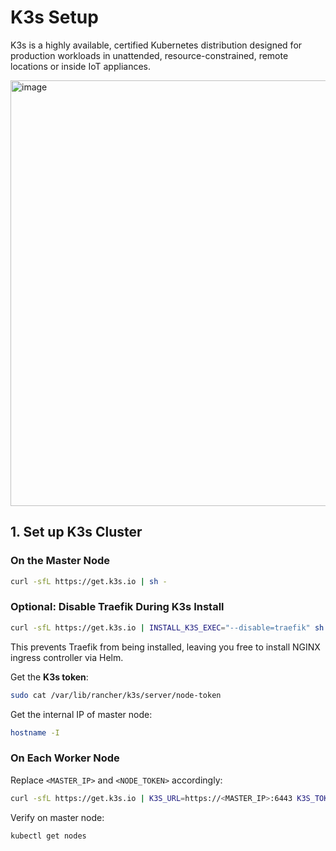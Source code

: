 # K3s Setup

K3s is a highly available, certified Kubernetes distribution designed for production workloads in unattended, resource-constrained, remote locations or inside IoT appliances.

<img width="1182" height="681" alt="image" src="https://github.com/user-attachments/assets/9fe39896-0fb3-4d7a-83b7-3929a8db3580" />

## 1. **Set up K3s Cluster**

### On the **Master Node**

```bash
curl -sfL https://get.k3s.io | sh -
```

### **Optional: Disable Traefik During K3s Install**

```bash
curl -sfL https://get.k3s.io | INSTALL_K3S_EXEC="--disable=traefik" sh -
```

This prevents Traefik from being installed, leaving you free to install NGINX ingress controller via Helm.

Get the **K3s token**:

```bash
sudo cat /var/lib/rancher/k3s/server/node-token
```

Get the internal IP of master node:

```bash
hostname -I
```

### On **Each Worker Node**

Replace `<MASTER_IP>` and `<NODE_TOKEN>` accordingly:

```bash
curl -sfL https://get.k3s.io | K3S_URL=https://<MASTER_IP>:6443 K3S_TOKEN=<NODE_TOKEN> sh -
```

Verify on master node:

```bash
kubectl get nodes
```
